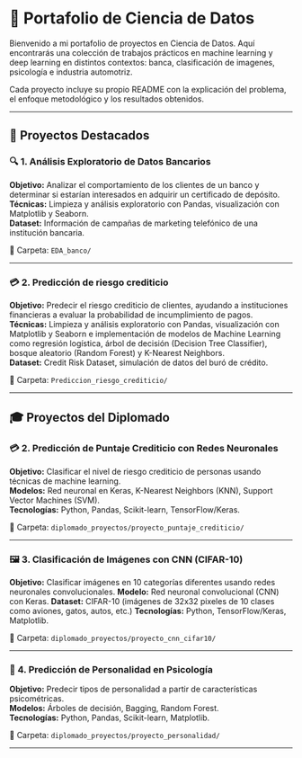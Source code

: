 # 🧠 Portafolio de Ciencia de Datos

Bienvenido a mi portafolio de proyectos en Ciencia de Datos. Aquí encontrarás una colección de trabajos prácticos en machine learning y deep learning en distintos contextos: banca, clasificación de imagenes, psicología e industria automotriz.

Cada proyecto incluye su propio README con la explicación del problema, el enfoque metodológico y los resultados obtenidos.

---

## 📌 Proyectos Destacados

### 🔍 1. Análisis Exploratorio de Datos Bancarios
**Objetivo:** Analizar el comportamiento de los clientes de un banco y determinar si estarían interesados en adquirir un certificado de depósito.  
**Técnicas:** Limpieza y análisis exploratorio con Pandas, visualización con Matplotlib y Seaborn.  
**Dataset:** Información de campañas de marketing telefónico de una institución bancaria.

📁 Carpeta: `EDA_banco/`

---

### 💳 2. Predicción de riesgo crediticio
**Objetivo:**  Predecir el riesgo crediticio de clientes, ayudando a instituciones financieras a evaluar la probabilidad de incumplimiento de pagos.  
**Técnicas:** Limpieza y análisis exploratorio con Pandas, visualización con Matplotlib y Seaborn e implementación de modelos de Machine Learning como  regresión logística, árbol de decisión (Decision Tree Classifier), bosque aleatorio (Random Forest) y K-Nearest Neighbors.  
**Dataset:** Credit Risk Dataset, simulación de datos del buró de crédito. 

📁 Carpeta: `Prediccion_riesgo_crediticio/`

---

## 🎓 Proyectos del Diplomado

### 💳 2. Predicción de Puntaje Crediticio con Redes Neuronales
**Objetivo:** Clasificar el nivel de riesgo crediticio de personas usando técnicas de machine learning.  
**Modelos:** Red neuronal en Keras, K-Nearest Neighbors (KNN), Support Vector Machines (SVM).  
**Tecnologías:** Python, Pandas, Scikit-learn, TensorFlow/Keras.

📁 Carpeta: `diplomado_proyectos/proyecto_puntaje_crediticio/`

---

### 🖼️ 3. Clasificación de Imágenes con CNN (CIFAR-10)

**Objetivo:** Clasificar imágenes en 10 categorías diferentes usando redes neuronales convolucionales.
**Modelo:** Red neuronal convolucional (CNN) con Keras.
**Dataset:** CIFAR-10 (imágenes de 32x32 pixeles de 10 clases como aviones, gatos, autos, etc.)
**Tecnologías:** Python, TensorFlow/Keras, Matplotlib.

📁 Carpeta: `diplomado_proyectos/proyecto_cnn_cifar10/`

---

### 🧠 4. Predicción de Personalidad en Psicología
**Objetivo:** Predecir tipos de personalidad a partir de características psicométricas.  
**Modelos:** Árboles de decisión, Bagging, Random Forest.  
**Tecnologías:** Python, Pandas, Scikit-learn, Matplotlib.

📁 Carpeta: `diplomado_proyectos/proyecto_personalidad/`

---

